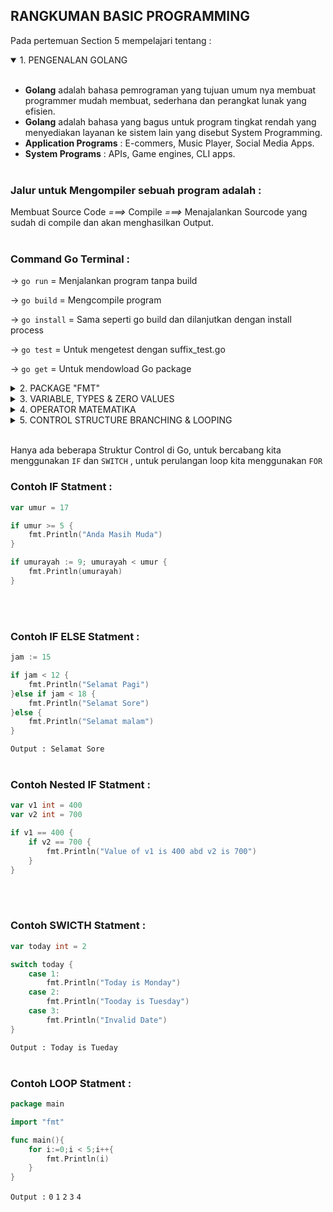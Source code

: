 ## RANGKUMAN BASIC PROGRAMMING

Pada pertemuan Section 5 mempelajari tentang :

<details open>
<summary>1. PENGENALAN GOLANG</summary>
<br>

- **Golang** adalah bahasa pemrograman yang tujuan umum nya membuat programmer mudah membuat, sederhana dan perangkat lunak yang efisien.
  <br>
- **Golang** adalah bahasa yang bagus untuk program tingkat rendah yang menyediakan layanan ke sistem lain yang disebut System Programming.
  <br>
- **Application Programs** : E-commers, Music Player, Social Media Apps.
  <br>
- **System Programs** : APIs, Game engines, CLI apps.
  <br>
  <br>

### Jalur untuk Mengompiler sebuah program adalah :

Membuat Source Code _===>_ Compile _===>_ Menajalankan Sourcode yang sudah di compile dan akan menghasilkan Output.
<br>
<br>

### Command Go Terminal :

-> `go run` = Menjalankan program tanpa build
<br>

-> `go build` = Mengcompile program
<br>

-> `go install` = Sama seperti go build dan dilanjutkan dengan install process
<br>

-> `go test` = Untuk mengetest dengan suffix_test.go
<br>

-> `go get` = Untuk mendowload Go package

</details>

<details>
<summary>2. PACKAGE "FMT"</summary>
<br>

**Output** :
<br>

- `fmt.Printf()` = Untuk mendeklarasikan format verb
  <br>
- `fmt.Prinln()` = Untuk mencetak baris baru
  <br>
- `fmt.Sprintf()` = Untuk mencetak String dan mendeklarasikan format verb String
  <br>
  <br>

**Scanning** :
<br>

- `fmt.Scanln()` = Untuk membuat inputan
  <br>
  <br>

**Format Verb** : %T, %v, %s, %q, %d

</details>

<details>
<summary>3. VARIABLE, TYPES & ZERO VALUES</summary>
<br>

**Variable** digunakan untuk menyimpan informasi dalam program komputer, mereka menyediakan cara pelabelan data dengan nama deskriptif dan mereka memiliki tipe data (Integer, String, Boolean)
<br>
<br>

**Data Types** :
<br>
-> Boolean = True dan False
<br>
-> Numeric = Interger, Float, Complex
<br>
-> String
<br>
<br>

**Type Declaration** :
<br>

==> `var (variable_name) (type_data)`
<br>

==> `var (variable_name) (type_data) = (value)`
<br>

==> `(variable_name) := (value)`
<br>
<br>

### Zero Value adalah Default Value yang ada di tipe-tipe data

Contohnya :
<br>

- Boolean = false
- <br>
- Float = 0.0
- <br>
- Integer = 0
- <br>
- String = ""
<br>
<br>
</details>

<details>
<summary>4. OPERATOR MATEMATIKA</summary>
<br>

- `+`(Addition) = Operator nambahan
- `-`(Subtraction) = Operator pengurangan
- `/`(Division) = Operator pembagian
- `*`(Multiplication) = Operator perkalian
- `%`(Modulo) = Operator sisa hasil bagi
- `++`(Increment) = Operator untuk menambahan keatas
- `--`(Decremnet) = Operator untuk mengurangi kebawah
  <br>
  <br>

### Operator di Golang :

- Arihmetic = `+`, `-`, `\*`, `/`, `%`, `++`, `--`
  <br>

- Comparison = `==`, `!=`, `>`, `<`, `>=`, `<=`
  <br>

- Logical = `&&`, `||`, `!`
  <br>

- Bitwise = `&`, `|`, `^`, `<<` , `>>`
  <br>

- Assigment = `=`, `+=`, `-=`, `*=`, `/=`, `%=`, `<<=`, `>>=`, `&=`, `^=`, `|=`
  <br>

- Miscellaneous = `&`(array), `*`(pointer)
</details>

<details>
<summary>5. CONTROL STRUCTURE BRANCHING & LOOPING<summary>
<br>

Hanya ada beberapa Struktur Control di Go, untuk bercabang kita menggunakan `IF` dan `SWITCH` , untuk perulangan loop kita menggunakan `FOR`

### Contoh IF Statment :

```go
var umur = 17

if umur >= 5 {
    fmt.Println("Anda Masih Muda")
}

if umurayah := 9; umurayah < umur {
    fmt.Println(umurayah)
}
```

<br>
<br>

### Contoh IF ELSE Statment :

```go
jam := 15

if jam < 12 {
    fmt.Println("Selamat Pagi")
}else if jam < 18 {
    fmt.Println("Selamat Sore")
}else {
    fmt.Println("Selamat malam")
}
```

`Output : Selamat Sore`
<br>
<br>

### Contoh Nested IF Statment :

```go
var v1 int = 400
var v2 int = 700

if v1 == 400 {
    if v2 == 700 {
        fmt.Println("Value of v1 is 400 abd v2 is 700")
    }
}
```

<br>
<br>

### Contoh SWICTH Statment :

```go
var today int = 2

switch today {
    case 1:
        fmt.Println("Today is Monday")
    case 2:
        fmt.Println("Tooday is Tuesday")
    case 3:
        fmt.Println("Invalid Date")
}
```

`Output : Today is Tueday`
<br>
<br>

### Contoh LOOP Statment :

```go
package main

import "fmt"

func main(){
    for i:=0;i < 5;i++{
        fmt.Println(i)
    }
}
```

`Output :`
`0`
`1`
`2`
`3`
`4`
<br>
<br>

</details>
